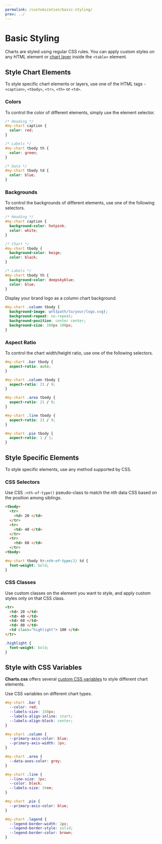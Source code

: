```yaml
---
permalink: /customization/basic-styling/
prev: ../
---
```


# Basic Styling

Charts are styled using regular CSS rules. You can apply custom styles on any HTML element or [chart layer](../docs/anatomy/) inside the `<table>` element.

## Style Chart Elements

To style specific chart elements or layers, use one of the HTML tags - `<caption>`, `<tbody>`, `<tr>`, `<th>` or `<td>`.

### Colors

To control the color of different elements, simply use the element selector.

```css
/* Heading */
#my-chart caption {
  color: red;
}

/* Labels */
#my-chart tbody th {
  color: green;
}

/* Data */
#my-chart tbody td {
  color: blue;
}
```

### Backgrounds

To control the backgrounds of different elements, use one of the following selectors.

```css
/* Heading */
#my-chart caption {
  background-color: hotpink;
  color: white;
}

/* Chart */
#my-chart tbody {
  background-color: beige;
  color: black;
}

/* Labels */
#my-chart tbody th {
  background-color: deepskyblue;
  color: blue;
}
```

Display your brand logo as a column chart background.

```css
#my-chart .column tbody {
  background-image: url(path/to/your/logo.svg);
  background-repeat: no-repeat;
  background-position: center center;
  background-size: 100px 100px;
}
```

### Aspect Ratio

To control the chart width/height ratio, use one of the following selectors.

```css
#my-chart .bar tbody {
  aspect-ratio: auto;
}

#my-chart .column tbody {
  aspect-ratio: 21 / 9;
}

#my-chart .area tbody {
  aspect-ratio: 21 / 9;
}

#my-chart .line tbody {
  aspect-ratio: 21 / 9;
}

#my-chart .pie tbody {
  aspect-ratio: 1 / 1;
}
```

## Style Specific Elements

To style specific elements, use any method supported by CSS.

### CSS Selectors

Use CSS `:nth-of-type()` pseudo-class to match the nth data CSS based on the position among siblings.

```html
<tbody>
  <tr>
    <td> 20 </td>
  </tr>
  <tr>
    <td> 40 </td>
  </tr>
  <tr>
    <td> 60 </td>
  </tr>
<tbody>
```

```css
#my-chart tbody tr:nth-of-type(2) td {
  font-weight: bold;
}
```

### CSS Classes

Use custom classes on the element you want to style, and apply custom styles only on that CSS class.

```html
<tr>
  <td> 20 </td>
  <td> 40 </td>
  <td> 60 </td>
  <td> 80 </td>
  <td class="highlight"> 100 </td>
</tr>
```

```css
.highlight {
  font-weight: bold;
}
```

## Style with CSS Variables

**Charts.css** offers several [custom CSS variables](../development/supported-features/#variables) to style different chart elements.

Use CSS variables on different chart types.

```css
#my-chart .bar {
  --color: red;
  --labels-size: 150px;
  --labels-align-inline: start;
  --labels-align-block: center;
}

#my-chart .column {
  --primary-axis-color: blue;
  --primary-axis-width: 3px;
}

#my-chart .area {
  --data-axes-color: grey;
}

#my-chart .line {
  --line-size: 3px;
  --color: black;
  --labels-size: 3rem;
}

#my-chart .pie {
  --primary-axis-color: blue;
}

#my-chart .legend {
  --legend-border-width: 2px;
  --legend-border-style: solid;
  --legend-border-color: brown;
}
```
